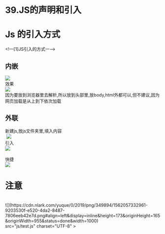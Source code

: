 # 39.JS的声明和引入

<a name="86e52201"></a>
# Js 的引入方式
<!—[1]JS引入的方式一-->
<a name="c6e1b91d"></a>
## 内嵌
![](https://cdn.nlark.com/yuque/0/2019/png/349894/1562057332478-b80d353f-384a-4d2d-8cb8-072e72cc627a.png#align=left&display=inline&height=776&originHeight=539&originWidth=695&status=done&width=1000)<br />效果<br />![](https://cdn.nlark.com/yuque/0/2019/png/349894/1562057332558-a5194b7d-220a-4791-859e-315b678ddb24.png#align=left&display=inline&height=317&originHeight=211&originWidth=495&status=done&width=743)<br />因为要放到浏览器里去解析,所以放到头部里,放body,html外都可以,但不建议,因为网页加载是从上到下依次加载
<a name="7e404220"></a>
## 外联
新建js,放js文件夹里,填入内容<br /> ![](https://cdn.nlark.com/yuque/0/2019/png/349894/1562057332658-9243c2b7-36fd-4258-9df5-98dd0a68915e.png#align=left&display=inline&height=265&originHeight=292&originWidth=790&status=done&width=717)<br />引入<br />![](https://cdn.nlark.com/yuque/0/2019/png/349894/1562057332755-384f6cf6-6cf8-4762-87e7-7016b4fab0cb.png#align=left&display=inline&height=256&originHeight=931&originWidth=2647&status=done&width=727)<br /><!--[2]js引入的方式二 type:引入文件的类型 src：引入文件的路径 charset:指定引入的编码--><br />快捷<br />![](https://cdn.nlark.com/yuque/0/2019/png/349894/1562057332885-1bbc547e-cb67-41bc-b577-38da654055c3.png#align=left&display=inline&height=161&originHeight=107&originWidth=250&status=done&width=375)

<a name="138a6766"></a>
# 注意
<!--注意：引入js 的时候千万不要二合一--><br />![](https://cdn.nlark.com/yuque/0/2019/png/349894/1562057332961-9203530f-e520-4da2-8487-7806eeb42e7d.png#align=left&display=inline&height=173&originHeight=165&originWidth=955&status=done&width=1000)<br /><script type="text/javascript"<br />src="js/test.js" charset="UTF-8" ></script>
